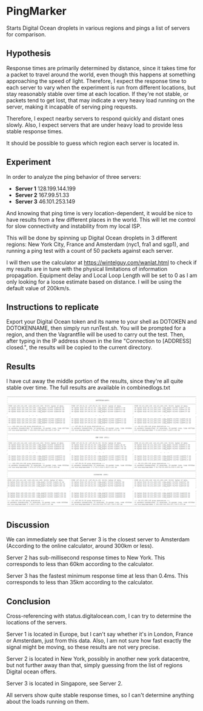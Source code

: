 # PingMarker
Starts Digital Ocean droplets in various regions and pings a list of servers for comparison.

## Hypothesis
Response times are primarily determined by distance, since it takes time for a packet to travel around the world, even though this happens at something approaching the speed of light. Therefore, I expect the response time to each server to vary when the experiment is run from different locations, but stay reasonably stable over time at each location.
If they're not stable, or packets tend to get lost, that may indicate a very heavy load running on the server, making it incapable of serving ping requests.

Therefore, I expect nearby servers to respond quickly and distant ones slowly. Also, I expect servers that are under heavy load to provide less stable response times.

It should be possible to guess which region each server is located in.


## Experiment
In order to analyze the ping behavior of three servers:

* **Server 1** 128.199.144.199
* **Server 2** 167.99.51.33
* **Server 3** 46.101.253.149

And knowing that ping time is very location-dependent, it would be nice 
to have results from a few different places in the world. This will let 
me control for slow connectivity and instability from my local ISP.

This will be done by spinning up Digital Ocean droplets in 3 different regions: New York City, France and Amsterdam (nyc1, fra1 and sgp1), and running a ping test with a count of 50 packets against each server.

I will then use the calculator at https://wintelguy.com/wanlat.html to check if my results are in tune with the physical limitations of information propagation. Equipment delay and Local Loop Length will be set to 0 as I am only looking for a loose estimate based on distance. I will be using the default value of 200km/s.

## Instructions to replicate
Export your Digital Ocean token and its name to your shell as DOTOKEN and DOTOKENNAME, then simply run runTest.sh. You will be prompted for a region, and then the Vagrantfile will be used to carry out the test. Then, after typing in the IP address shown in the line "Connection to [ADDRESS] closed.", the results will be copied to the current directory.

## Results 
I have cut away the middle portion of the results, since they're all quite stable over time. The full results are available in combinedlogs.txt

![Figure 1](https://raw.githubusercontent.com/huldumadurin/PingMarker/master/LogsExcerpt.PNG "Ping result table abbr.")

## Discussion
We can immediately see that Server 3 is the closest server to Amsterdam (According to the online calculator, around 300km or less). 

Server 2 has sub-millisecond response times to New York. This corresponds to less than 60km according to the calculator.

Server 3 has the fastest minimum response time at less than 0.4ms. This corresponds to less than 35km according to the calculator.

## Conclusion
Cross-referencing with status.digitalocean.com, I can try to determine the locations of the servers. 

Server 1 is located in Europe, but I can't say whether it's in London, France or Amsterdam, just from this data. Also, I am not sure how fast exactly the signal might be moving, so these results are not very precise.

Server 2 is located in New York, possibly in another new york datacentre, but not further away than that, simply guessing from the list of regions Digital ocean offers.

Server 3 is located in Singapore, see Server 2.

All servers show quite stable response times, so I can't determine anything about the loads running on them.
